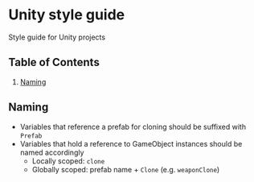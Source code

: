 # Unity style guide
Style guide for Unity projects

## Table of Contents
1. [Naming](#naming)

## Naming
- Variables that reference a prefab for cloning should be suffixed with `Prefab`
- Variables that hold a reference to GameObject instances should be named accordingly
  - Locally scoped: `clone`
  - Globally scoped: prefab name + `Clone` (e.g. `weaponClone`)
